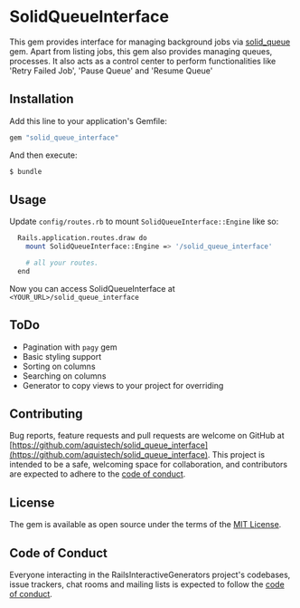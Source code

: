# SolidQueueInterface
This gem provides interface for managing background jobs via [solid_queue](https://github.com/rails/solid_queue) gem. Apart from listing jobs, this gem also provides managing queues, processes. It also acts as a control center to perform functionalities like 'Retry Failed Job', 'Pause Queue' and 'Resume Queue'

## Installation
Add this line to your application's Gemfile:

```ruby
gem "solid_queue_interface"
```

And then execute:
```bash
$ bundle
```

## Usage
Update `config/routes.rb` to mount `SolidQueueInterface::Engine` like so:
```bash
  Rails.application.routes.draw do
    mount SolidQueueInterface::Engine => '/solid_queue_interface'

    # all your routes.
  end
```
Now you can access SolidQueueInterface at `<YOUR_URL>/solid_queue_interface`

## ToDo
* Pagination with `pagy` gem
* Basic styling support
* Sorting on columns
* Searching on columns
* Generator to copy views to your project for overriding

## Contributing
Bug reports, feature requests and pull requests are welcome on GitHub at [https://github.com/aquistech/solid_queue_interface](https://github.com/aquistech/solid_queue_interface). This project is intended to be a safe, welcoming space for collaboration, and contributors are expected to adhere to the [code of conduct](https://github.com/aquistech/solid_queue_interface/blob/main/CODE_OF_CONDUCT.md).

## License
The gem is available as open source under the terms of the [MIT License](https://opensource.org/licenses/MIT).

## Code of Conduct
Everyone interacting in the RailsInteractiveGenerators project's codebases, issue trackers, chat rooms and mailing lists is expected to follow the [code of conduct](https://github.com/aquistech/solid_queue_interface/blob/main/CODE_OF_CONDUCT.md).